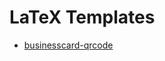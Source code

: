 LaTeX Templates
===============

- [businesscard-qrcode]

[businesscard-qrcode]: businesscard-qrcode/README.md "Template for Visiting Cards with QR-Code"
